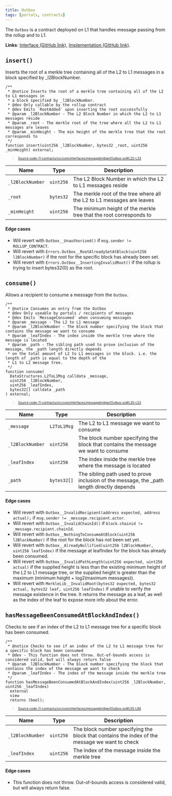 ```yaml
---
title: Outbox
tags: [portals, contracts]
---
```


The `Outbox` is a contract deployed on L1 that handles message passing from the rollup and to L1.

**Links**: [Interface (GitHub link)](https://github.com/AztecProtocol/aztec-packages/blob/master/l1-contracts/src/core/interfaces/messagebridge/IOutbox.sol), [Implementation (GitHub link)](https://github.com/AztecProtocol/aztec-packages/blob/master/l1-contracts/src/core/messagebridge/Outbox.sol).

## `insert()`

Inserts the root of a merkle tree containing all of the L2 to L1 messages in a block specified by _l2BlockNumber.

```solidity title="outbox_insert" showLineNumbers
/**
 * @notice Inserts the root of a merkle tree containing all of the L2 to L1 messages in
 * a block specified by _l2BlockNumber.
 * @dev Only callable by the rollup contract
 * @dev Emits `RootAdded` upon inserting the root successfully
 * @param _l2BlockNumber - The L2 Block Number in which the L2 to L1 messages reside
 * @param _root - The merkle root of the tree where all the L2 to L1 messages are leaves
 * @param _minHeight - The min height of the merkle tree that the root corresponds to
 */
function insert(uint256 _l2BlockNumber, bytes32 _root, uint256 _minHeight) external;
```
> <sup><sub><a href="https://github.com/AztecProtocol/aztec-packages/blob/master/l1-contracts/src/core/interfaces/messagebridge/IOutbox.sol#L22-L33" target="_blank" rel="noopener noreferrer">Source code: l1-contracts/src/core/interfaces/messagebridge/IOutbox.sol#L22-L33</a></sub></sup>



| Name             | Type      | Description                                                            |
| ---------------- | --------- | ---------------------------------------------------------------------- |
| `_l2BlockNumber` | `uint256` | The L2 Block Number in which the L2 to L1 messages reside              |
| `_root`          | `bytes32` | The merkle root of the tree where all the L2 to L1 messages are leaves |
| `_minHeight`     | `uint256` | The minimum height of the merkle tree that the root corresponds to     |

#### Edge cases

- Will revert with `Outbox__Unauthorized()` if `msg.sender != ROLLUP_CONTRACT`.
- Will revert with `Errors.Outbox__RootAlreadySetAtBlock(uint256 l2BlockNumber)` if the root for the specific block has already been set.
- Will revert with `Errors.Outbox__InsertingInvalidRoot()` if the rollup is trying to insert bytes32(0) as the root.

## `consume()`

Allows a recipient to consume a message from the `Outbox`.

```solidity title="outbox_consume" showLineNumbers
/**
 * @notice Consumes an entry from the Outbox
 * @dev Only useable by portals / recipients of messages
 * @dev Emits `MessageConsumed` when consuming messages
 * @param _message - The L2 to L1 message
 * @param _l2BlockNumber - The block number specifying the block that contains the message we want to consume
 * @param _leafIndex - The index inside the merkle tree where the message is located
 * @param _path - The sibling path used to prove inclusion of the message, the _path length directly depends
 * on the total amount of L2 to L1 messages in the block. i.e. the length of _path is equal to the depth of the
 * L1 to L2 message tree.
 */
function consume(
  DataStructures.L2ToL1Msg calldata _message,
  uint256 _l2BlockNumber,
  uint256 _leafIndex,
  bytes32[] calldata _path
) external;
```
> <sup><sub><a href="https://github.com/AztecProtocol/aztec-packages/blob/master/l1-contracts/src/core/interfaces/messagebridge/IOutbox.sol#L35-L53" target="_blank" rel="noopener noreferrer">Source code: l1-contracts/src/core/interfaces/messagebridge/IOutbox.sol#L35-L53</a></sub></sup>



| Name             | Type        | Description                                                                                |
| ---------------- | ----------- | ------------------------------------------------------------------------------------------ |
| `_message`       | `L2ToL1Msg` | The L2 to L1 message we want to consume                                                    |
| `_l2BlockNumber` | `uint256`   | The block number specifying the block that contains the message we want to consume         |
| `_leafIndex`     | `uint256`   | The index inside the merkle tree where the message is located                              |
| `_path`          | `bytes32[]` | The sibling path used to prove inclusion of the message, the _path length directly depends |

#### Edge cases

- Will revert with `Outbox__InvalidRecipient(address expected, address actual);` if `msg.sender != _message.recipient.actor`.
- Will revert with `Outbox__InvalidChainId()` if `block.chainid != _message.recipient.chainId`.
- Will revert with `Outbox__NothingToConsumeAtBlock(uint256 l2BlockNumber)` if the root for the block has not been set yet.
- Will revert with `Outbox__AlreadyNullified(uint256 l2BlockNumber, uint256 leafIndex)` if the message at leafIndex for the block has already been consumed.
- Will revert with `Outbox__InvalidPathLength(uint256 expected, uint256 actual)` if the supplied height is less than the existing minimum height of the L2 to L1 message tree, or the supplied height is greater than the maximum (minimum height + log2(maximum messages)).
- Will revert with `MerkleLib__InvalidRoot(bytes32 expected, bytes32 actual, bytes32 leaf, uint256 leafIndex)` if unable to verify the message existence in the tree. It returns the message as a leaf, as well as the index of the leaf to expose more info about the error.


## `hasMessageBeenConsumedAtBlockAndIndex()`

Checks to see if an index of the L2 to L1 message tree for a specific block has been consumed.

```solidity title="outbox_has_message_been_consumed_at_block_and_index" showLineNumbers
/**
 * @notice Checks to see if an index of the L2 to L1 message tree for a specific block has been consumed
 * @dev - This function does not throw. Out-of-bounds access is considered valid, but will always return false
 * @param _l2BlockNumber - The block number specifying the block that contains the index of the message we want to check
 * @param _leafIndex - The index of the message inside the merkle tree
 */
function hasMessageBeenConsumedAtBlockAndIndex(uint256 _l2BlockNumber, uint256 _leafIndex)
  external
  view
  returns (bool);
```
> <sup><sub><a href="https://github.com/AztecProtocol/aztec-packages/blob/master/l1-contracts/src/core/interfaces/messagebridge/IOutbox.sol#L55-L66" target="_blank" rel="noopener noreferrer">Source code: l1-contracts/src/core/interfaces/messagebridge/IOutbox.sol#L55-L66</a></sub></sup>



| Name             | Type      | Description                                                                                   |
| ---------------- | --------- | --------------------------------------------------------------------------------------------- |
| `_l2BlockNumber` | `uint256` | The block number specifying the block that contains the index of the message we want to check |
| `_leafIndex`     | `uint256` | The index of the message inside the merkle tree                                               |

#### Edge cases

- This function does not throw. Out-of-bounds access is considered valid, but will always return false.
